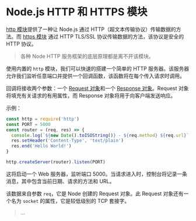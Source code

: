 # Node.js HTTP 和 HTTPS 模块

[http 模块](http://nodejs.cn/api/http.html#http)提供了一种让 Node.js 通过 HTTP（超文本传输协议）传输数据的方法。而 [https 模块](http://nodejs.cn/api/https.html#https) 通过 HTTP TLS/SSL 协议传输数据的方法，该协议是安全的 HTTP 协议。

> 各种 Node HTTP 服务框架的底层原理都是离不开该模块。

使用内置的 `http` 模块，我们可以快速的搭建一个简单的 HTTP 服务器。该服务器允许我们监听任意端口并提供一个回调函数，该函数将在每个传入请求时调用。

回调将接收两个参数：一个 [Request 对象](https://nodejs.org/dist/latest-v6.x/docs/api/http.html#http_class_http_incomingmessage)和一个 [Response 对象](https://nodejs.org/dist/latest-v6.x/docs/api/http.html#http_class_http_serverresponse)。Request 对象将填充有关请求的有用属性，而 Response 对象将用于向客户端发送响应。

示例：

```js
const http = require('http')
const PORT = 5000
const router = (req, res) => {
  console.log(`${new Date().toISOString()} - ${req.method} ${req.url}`)
  res.setHeader('Content-Type', 'text/plain')
  res.end('Hello World!')
}

http.createServer(router).listen(PORT)
```

这将启动一个 Web 服务器，监听端口 5000。当请求进入时，控制台将记录一条消息，其中包含当前日期、请求的方法和 URL。

该数据来自参数 `req`，它是 Node 创建的 Request 对象。此 Request 对象还有一个名为 `socket` 的属性，它是较低级别的 TCP 套接字。

> ...
